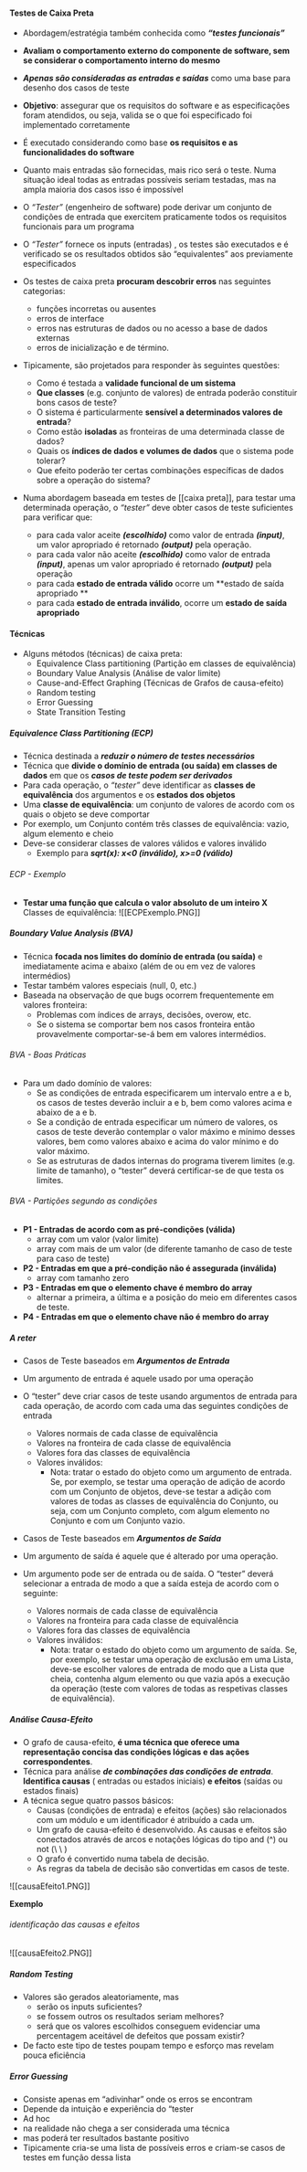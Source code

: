 #### Testes de Caixa Preta

- Abordagem/estratégia também conhecida como ***“testes funcionais”***
- **Avaliam o comportamento externo do componente de software, sem se considerar o comportamento interno do mesmo** 
- ***Apenas são consideradas as entradas e saídas*** como uma base para desenho dos casos de teste 
- **Objetivo**: assegurar que os requisitos do software e as especificações foram atendidos, ou seja, valida se o que foi especificado foi implementado corretamente
- É executado considerando como base **os requisitos e as funcionalidades do software** 
- Quanto mais entradas são fornecidas, mais rico será o teste. Numa situação ideal todas as entradas possíveis seriam testadas, mas na ampla maioria dos casos isso é impossível

- O *“Tester”* (engenheiro de software) pode derivar um conjunto de condições de entrada que exercitem praticamente todos os requisitos funcionais para um programa 
- O *“Tester”* fornece os inputs (entradas) , os testes são executados e é verificado se os resultados obtidos são “equivalentes” aos previamente especificados 
- Os testes de caixa preta **procuram descobrir erros** nas seguintes categorias:
	- funções incorretas ou ausentes
	- erros de interface 
	- erros nas estruturas de dados ou no acesso a base de dados externas 
	- erros de inicialização e de término.

- Tipicamente, são projetados para responder às seguintes questões:
	- Como é testada a **validade funcional de um sistema** 
	- **Que classes** (e.g. conjunto de valores) de entrada poderão constituir bons casos de teste? 
	- O sistema é particularmente **sensível a determinados valores de entrada**? 
	- Como estão **isoladas** as fronteiras de uma determinada classe de dados? 
	- Quais os **índices de dados e volumes de dados** que o sistema pode tolerar? 
	- Que efeito poderão ter certas combinações específicas de dados sobre a operação do sistema?

- Numa abordagem baseada em testes de [[caixa preta]], para testar uma determinada operação, o *“tester”* deve obter casos de teste suficientes para verificar que:
	- para cada valor aceite ***(escolhido)*** como valor de entrada ***(input)***, um valor apropriado é retornado ***(output)*** pela operação.
	- para cada valor não aceite ***(escolhido)*** como valor de entrada ***(input)***, apenas um valor apropriado é retornado ***(output)*** pela operação 
	- para cada **estado de entrada válido** ocorre um **estado de saída apropriado **
	- para cada **estado de entrada inválido**, ocorre um **estado de saída apropriado**

#### Técnicas
- Alguns métodos (técnicas) de caixa preta:
	- Equivalence Class partitioning (Partição em classes de equivalência) 
	- Boundary Value Analysis (Análise de valor limite) 
	- Cause-and-Effect Graphing (Técnicas de Grafos de causa-efeito) 
	- Random testing 
	- Error Guessing
	- State Transition Testing

##### Equivalence Class Partitioning (ECP)
- Técnica destinada a ***reduzir o número de testes necessários*** 
- Técnica que **divide o domínio de entrada (ou saída) em classes de dados** em que os ***casos de teste podem ser derivados***
- Para cada operação, o *“tester”* deve identificar as **classes de equivalência** dos argumentos e os **estados dos objetos** 
- Uma **classe de equivalência**: um conjunto de valores de acordo com os quais o objeto se deve comportar 
- Por exemplo, um Conjunto contém três classes de equivalência: vazio, algum elemento e cheio
- Deve-se considerar classes de valores válidos e valores inválido
	- Exemplo para ***sqrt(x): x<0 (inválido), x>=0 (válido)***
###### ECP - Exemplo
- **Testar uma função que calcula o valor absoluto de um inteiro X**
Classes de equivalência:
![[ECPExemplo.PNG]]

##### Boundary Value Analysis (BVA)
- Técnica **focada nos limites do domínio de entrada (ou saída)** e imediatamente acima e abaixo (além de ou em vez de valores intermédios) 
- Testar também valores especiais (null, 0, etc.) 
- Baseada na observação de que bugs ocorrem frequentemente em valores fronteira:
	- Problemas com índices de arrays, decisões, overow, etc.
	- Se o sistema se comportar bem nos casos fronteira então provavelmente comportar-se-á bem em valores intermédios.
###### BVA - Boas Práticas
- Para um dado domínio de valores:
	- Se as condições de entrada especificarem um intervalo entre a e b, os casos de testes deverão incluir a e b, bem como valores acima e abaixo de a e b.
	- Se a condição de entrada especificar um número de valores, os casos de teste deverão contemplar o valor máximo e mínimo desses valores, bem como valores abaixo e acima do valor mínimo e do valor máximo.
	- Se as estruturas de dados internas do programa tiverem limites (e.g. limite de tamanho), o “tester” deverá certificar-se de que testa os limites.
###### BVA - Partições segundo as condições
- **P1 - Entradas de acordo com as pré-condições (válida)**
	- array com um valor (valor limite) 
	- array com mais de um valor (de diferente tamanho de caso de teste para caso de teste)
- **P2 - Entradas em que a pré-condição não é assegurada (inválida)**
	- array com tamanho zero
- **P3 - Entradas em que o elemento chave é membro do array**
	- alternar a primeira, a última e a posição do meio em diferentes casos de teste.
- **P4 - Entradas em que o elemento chave não é membro do array**

##### A reter
- Casos de Teste baseados em ***Argumentos de Entrada***
- Um argumento de entrada é aquele usado por uma operação 
- O “tester” deve criar casos de teste usando argumentos de entrada para cada operação, de acordo com cada uma das seguintes condições de entrada 
	- Valores normais de cada classe de equivalência 
	- Valores na fronteira de cada classe de equivalência 
	- Valores fora das classes de equivalência
	- Valores inválidos: 
		- Nota: tratar o estado do objeto como um argumento de entrada. Se, por exemplo, se testar uma operação de adição de acordo com um Conjunto de objetos, deve-se testar a adição com valores de todas as classes de equivalência do Conjunto, ou seja, com um Conjunto completo, com algum elemento no Conjunto e com um Conjunto vazio.

- Casos de Teste baseados em ***Argumentos de Saída*** 
- Um argumento de saída é aquele que é alterado por uma operação. 
- Um argumento pode ser de entrada ou de saída. O “tester” deverá selecionar a entrada de modo a que a saída esteja de acordo com o seguinte: 
	- Valores normais de cada classe de equivalência 
	- Valores na fronteira para cada classe de equivalência 
	- Valores fora das classes de equivalência 
	- Valores inválidos: 
		- Nota: tratar o estado do objeto como um argumento de saída. Se, por exemplo, se testar uma operação de exclusão em uma Lista, deve-se escolher valores de entrada de modo que a Lista que cheia, contenha algum elemento ou que vazia após a execução da operação (teste com valores de todas as respetivas classes de equivalência).

##### Análise Causa-Efeito
- O grafo de causa-efeito, **é uma técnica que oferece uma representação concisa das condições lógicas e das ações correspondentes**.
- Técnica para análise ***de combinações das condições de entrada***. **Identifica causas** ( entradas ou estados iniciais) **e efeitos** (saídas ou estados finais) 
- A técnica segue quatro passos básicos:
	- Causas (condições de entrada) e efeitos (ações) são relacionados com um módulo e um identificador é atribuído a cada um.
	- Um grafo de causa-efeito é desenvolvido. As causas e efeitos são conectados através de arcos e notações lógicas do tipo and (^) ou not (\ \ )
	- O grafo é convertido numa tabela de decisão. 
	- As regras da tabela de decisão são convertidas em casos de teste.

![[causaEfeito1.PNG]]


**Exemplo**
###### identificação das causas e efeitos
![[causaEfeito2.PNG]]

##### Random Testing
- Valores são gerados aleatoriamente, mas
	- serão os inputs suficientes?
	- se fossem outros os resultados seriam melhores? 
	- será que os valores escolhidos conseguem evidenciar uma percentagem aceitável de defeitos que possam existir?
- De facto este tipo de testes poupam tempo e esforço mas revelam pouca eficiência
##### Error Guessing
- Consiste apenas em “adivinhar” onde os erros se encontram 
- Depende da intuição e experiência do “tester 
- Ad hoc 
- na realidade não chega a ser considerada uma técnica 
- mas poderá ter resultados bastante positivo 
- Tipicamente cria-se uma lista de possíveis erros e criam-se casos de testes em função dessa lista
